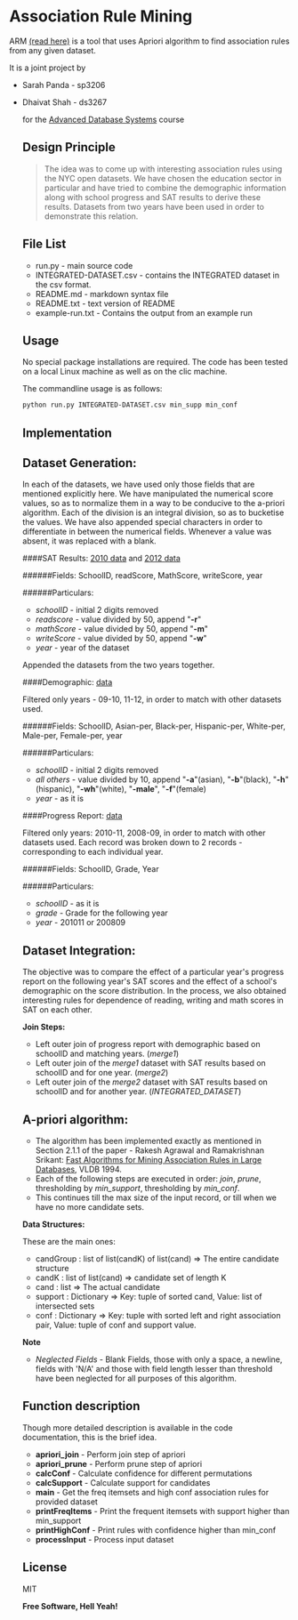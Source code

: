 Association Rule Mining
=========

ARM [(read here)](https://github.com/dkdfirefly/adb/blob/master/hw3/README.md) is a tool that uses Apriori algorithm to find association rules from any given dataset.

It is a joint project by
  - Sarah Panda - sp3206
  - Dhaivat Shah - ds3267

    for the [Advanced Database Systems](http://www.cs.columbia.edu/~gravano/cs6111/) course

    Design Principle
    ----------------

    > The idea was to come up with interesting association rules using the NYC open datasets.
    > We have chosen the education sector in particular and have tried to combine the demographic information
    > along with school progress and SAT results to derive these results. Datasets from two years have been used 
    > in order to demonstrate this relation.
    
    File List
    ----
    - run.py - main source code
    - INTEGRATED-DATASET.csv - contains the INTEGRATED dataset in the csv format.
    - README.md - markdown syntax file
    - README.txt - text version of README
    - example-run.txt - Contains the output from an example run

    Usage
    -----------
    
    No special package installations are required. The code has been tested on a local Linux machine as well as on the clic machine.
    
    The commandline usage is as follows:
    
    ```sh
    python run.py INTEGRATED-DATASET.csv min_supp min_conf
    ```

    Implementation
    ---------------
    Dataset Generation:
    -------
    
    In each of the datasets, we have used only those fields that are mentioned explicitly here. We have manipulated the numerical score values, so as to normalize them in a way to be conducive to the a-priori algorithm. Each of the division is an integral division, so as to bucketise the values. We have also  appended special characters in order to differentiate in between the numerical fields. Whenever a value was absent, it was replaced with a blank.
    
    ####SAT Results: [2010 data](https://data.cityofnewyork.us/Education/SAT-College-Board-2010-School-Level-Results/zt9s-n5aj) and [2012 data](https://data.cityofnewyork.us/Education/SAT-Results/f9bf-2cp4)

    ######Fields: SchoolID, readScore, MathScore, writeScore, year
  
    ######Particulars:
      - *schoolID* - initial 2 digits removed
      - *readscore* - value divided by 50, append "**-r**"
      - *mathScore* - value divided by 50, append "**-m**"
      - *writeScore* - value divided by 50, append "**-w**"
      - *year* - year of the dataset
    
    Appended the datasets from the two years together.

    ####Demographic: [data](https://data.cityofnewyork.us/Education/School-Demographics-and-Accountability-Snapshot-20/ihfw-zy9j)

    
    Filtered only years - 09-10, 11-12, in order to match with other datasets used.
    
    ######Fields: SchoolID, Asian-per, Black-per, Hispanic-per, White-per, Male-per, Female-per, year
    
    ######Particulars:
      - *schoolID* - initial 2 digits removed
      - *all others* - value divided by 10, append "**-a**"(asian), "**-b**"(black), "**-h**"(hispanic), "**-wh**"(white), "**-male**", "**-f**"(female)
      - *year* - as it is

    ####Progress Report: [data](https://data.cityofnewyork.us/Education/School-Progress-Report-Multi-year-2007-2011/5fsg-d8c9)

    Filtered only years: 2010-11, 2008-09, in order to match with other datasets used. Each record was broken down to 2 records - corresponding to each individual year.
    
    ######Fields: SchoolID, Grade, Year
    
    ######Particulars:
      - *schoolID* - as it is
      - *grade* - Grade for the following year
      - *year* - 201011 or 200809

    Dataset Integration:
    -------
    
    The objective was to compare the effect of a particular year's progress report on the following year's SAT scores and the effect of a school's demographic on the score distribution. In the process, we also obtained interesting rules for dependence of reading, writing and math scores in SAT on each other.

    **Join Steps:**
    
    - Left outer join of progress report with demographic based on schoolID and matching years. (*merge1*)
    - Left outer join of the *merge1* dataset with SAT results based on schoolID and for one year. (*merge2*)
    - Left outer join of the *merge2* dataset with SAT results based on schoolID and for another year. (*INTEGRATED_DATASET*)
    

    A-priori algorithm:
    -------
    
    - The algorithm has been implemented exactly as mentioned in Section 2.1.1 of the paper - Rakesh Agrawal and Ramakrishnan Srikant: [Fast Algorithms for Mining Association Rules in Large Databases](http://www.cs.columbia.edu/~gravano/Qual/Papers/agrawal94.pdf), VLDB 1994.
    - Each of the following steps are executed in order: *join*, *prune*, thresholding by *min_support*, thresholding by *min_conf*.
    - This continues till the max size of the input record, or till when we have no more candidate sets.
    
    **Data Structures:**
    
    These are the main ones:
    
    - candGroup : list of list(candK) of list(cand) => The entire candidate structure
    - candK : list of list(cand) => candidate set of length K
    - cand : list => The actual candidate
    - support : Dictionary => Key: tuple of sorted cand, Value: list of intersected sets
    - conf : Dictionary => Key: tuple with sorted left and right association pair, Value: tuple of conf and support value.
    
    
    **Note**
    
    - *Neglected Fields* - Blank Fields, those with only a space, a newline, fields with 'N/A' and those with field length lesser than threshold have been neglected for all purposes of this algorithm.
    
    
    Function description
    ---------------------
    Though more detailed description is available in the code documentation, this is the brief idea.
    
    - **apriori_join** - Perform join step of apriori
    - **apriori_prune** - Perform prune step of apriori
    - **calcConf** - Calculate confidence for different permutations
    - **calcSupport** - Calculate support for candidates
    - **main** - Get the freq itemsets and high conf association rules for provided dataset
    - **printFreqItems** - Print the frequent itemsets with support higher than min_support
    - **printHighConf** - Print rules with confidence higher than min_conf
    - **processInput** - Process input dataset

    
    

    License
    ----

    MIT


    **Free Software, Hell Yeah!**
